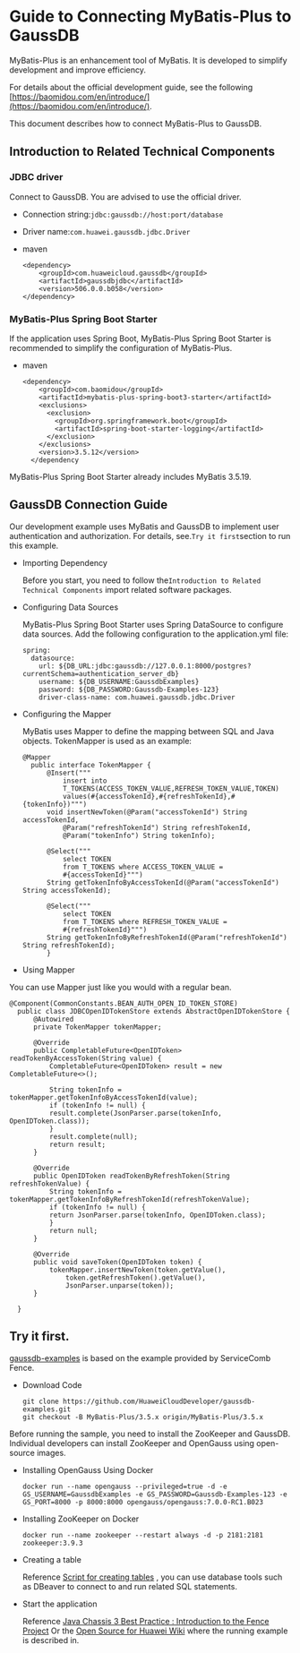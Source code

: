 # Guide to Connecting MyBatis-Plus to GaussDB

MyBatis-Plus is an enhancement tool of MyBatis. It is developed to simplify development and improve efficiency.

For details about the official development guide, see the following [https://baomidou.com/en/introduce/](https://baomidou.com/en/introduce/). 

This document describes how to connect MyBatis-Plus to GaussDB.

## Introduction to Related Technical Components

### JDBC driver ###

Connect to GaussDB. You are advised to use the official driver.

 *  Connection string:`jdbc:gaussdb://host:port/database`
 *  Driver name:`com.huawei.gaussdb.jdbc.Driver`
 *  maven
    
    ```
    <dependency>
        <groupId>com.huaweicloud.gaussdb</groupId>
        <artifactId>gaussdbjdbc</artifactId>
        <version>506.0.0.b058</version>
    </dependency>
    ```

### MyBatis-Plus Spring Boot Starter ###

If the application uses Spring Boot, MyBatis-Plus Spring Boot Starter is recommended to simplify the configuration of MyBatis-Plus.

 *  maven
    
    ```
    <dependency>
        <groupId>com.baomidou</groupId>
        <artifactId>mybatis-plus-spring-boot3-starter</artifactId>
        <exclusions>
          <exclusion>
            <groupId>org.springframework.boot</groupId>
            <artifactId>spring-boot-starter-logging</artifactId>
          </exclusion>
        </exclusions>
        <version>3.5.12</version>
      </dependency
    ```

MyBatis-Plus Spring Boot Starter already includes MyBatis 3.5.19.

## GaussDB Connection Guide

Our development example uses MyBatis and GaussDB to implement user authentication and authorization. For details, see.`Try it first`section to run this example.

 *  Importing Dependency
    
    Before you start, you need to follow the`Introduction to Related Technical Components` import related software packages.

 *  Configuring Data Sources
    
    MyBatis-Plus Spring Boot Starter uses Spring DataSource to configure data sources. Add the following configuration to the application.yml file:
    
    ```
    spring:
      datasource:
        url: ${DB_URL:jdbc:gaussdb://127.0.0.1:8000/postgres?currentSchema=authentication_server_db}
        username: ${DB_USERNAME:GaussdbExamples}
        password: ${DB_PASSWORD:Gaussdb-Examples-123}
        driver-class-name: com.huawei.gaussdb.jdbc.Driver
    ```

 *  Configuring the Mapper
    
    MyBatis uses Mapper to define the mapping between SQL and Java objects. TokenMapper is used as an example:
    
    ```
    @Mapper
      public interface TokenMapper {
          @Insert("""
              insert into
              T_TOKENS(ACCESS_TOKEN_VALUE,REFRESH_TOKEN_VALUE,TOKEN)
              values(#{accessTokenId},#{refreshTokenId},#{tokenInfo})""")
          void insertNewToken(@Param("accessTokenId") String accessTokenId,
              @Param("refreshTokenId") String refreshTokenId,
              @Param("tokenInfo") String tokenInfo);
    
          @Select("""
              select TOKEN
              from T_TOKENS where ACCESS_TOKEN_VALUE =
              #{accessTokenId}""")
          String getTokenInfoByAccessTokenId(@Param("accessTokenId") String accessTokenId);
    
          @Select("""
              select TOKEN
              from T_TOKENS where REFRESH_TOKEN_VALUE =
              #{refreshTokenId}""")
          String getTokenInfoByRefreshTokenId(@Param("refreshTokenId") String refreshTokenId);
          }
    ```
    
 *  Using Mapper

You can use Mapper just like you would with a regular bean.

```
@Component(CommonConstants.BEAN_AUTH_OPEN_ID_TOKEN_STORE)
  public class JDBCOpenIDTokenStore extends AbstractOpenIDTokenStore {
      @Autowired
      private TokenMapper tokenMapper;

      @Override
      public CompletableFuture<OpenIDToken> readTokenByAccessToken(String value) {
          CompletableFuture<OpenIDToken> result = new CompletableFuture<>();

          String tokenInfo = tokenMapper.getTokenInfoByAccessTokenId(value);
          if (tokenInfo != null) {
          result.complete(JsonParser.parse(tokenInfo, OpenIDToken.class));
          }
          result.complete(null);
          return result;
      }

      @Override
      public OpenIDToken readTokenByRefreshToken(String refreshTokenValue) {
          String tokenInfo = tokenMapper.getTokenInfoByRefreshTokenId(refreshTokenValue);
          if (tokenInfo != null) {
          return JsonParser.parse(tokenInfo, OpenIDToken.class);
          }
          return null;
      }

      @Override
      public void saveToken(OpenIDToken token) {
          tokenMapper.insertNewToken(token.getValue(),
              token.getRefreshToken().getValue(),
              JsonParser.unparse(token));
      }

  }
```

## Try it first. ##

[gaussdb-examples](https://github.com/HuaweiCloudDeveloper/gaussdb-examples)	is based on the example provided by ServiceComb Fence.

 *  Download Code
    
    ```
    git clone https://github.com/HuaweiCloudDeveloper/gaussdb-examples.git
    git checkout -B MyBatis-Plus/3.5.x origin/MyBatis-Plus/3.5.x
    ```

Before running the sample, you need to install the ZooKeeper and GaussDB. Individual developers can install ZooKeeper and OpenGauss using open-source images.

 *  Installing OpenGauss Using Docker
    
    ```
    docker run --name opengauss --privileged=true -d -e GS_USERNAME=GaussdbExamples -e GS_PASSWORD=Gaussdb-Examples-123 -e GS_PORT=8000 -p 8000:8000 opengauss/opengauss:7.0.0-RC1.B023
    ```
 *  Installing ZooKeeper on Docker
    
    ```
    docker run --name zookeeper --restart always -d -p 2181:2181 zookeeper:3.9.3
    ```
 *  Creating a table
    
    Reference [Script for creating tables](https://github.com/HuaweiCloudDeveloper/gaussdb-examples/tree/MyBatis/3.5.x/authentication-server/src/main/resources/sql/user.sql)	, you can use database tools such as DBeaver to connect to and run related SQL statements.
 
 *  Start the application
    
    Reference [Java Chassis 3 Best Practice : Introduction to the Fence Project](https://bbs.huaweicloud.com/blogs/433423)	Or the [Open Source for Huawei Wiki](https://gitcode.com/HuaweiCloudDeveloper/OpenSourceForHuaweiWiki)	where the running example is described in.

